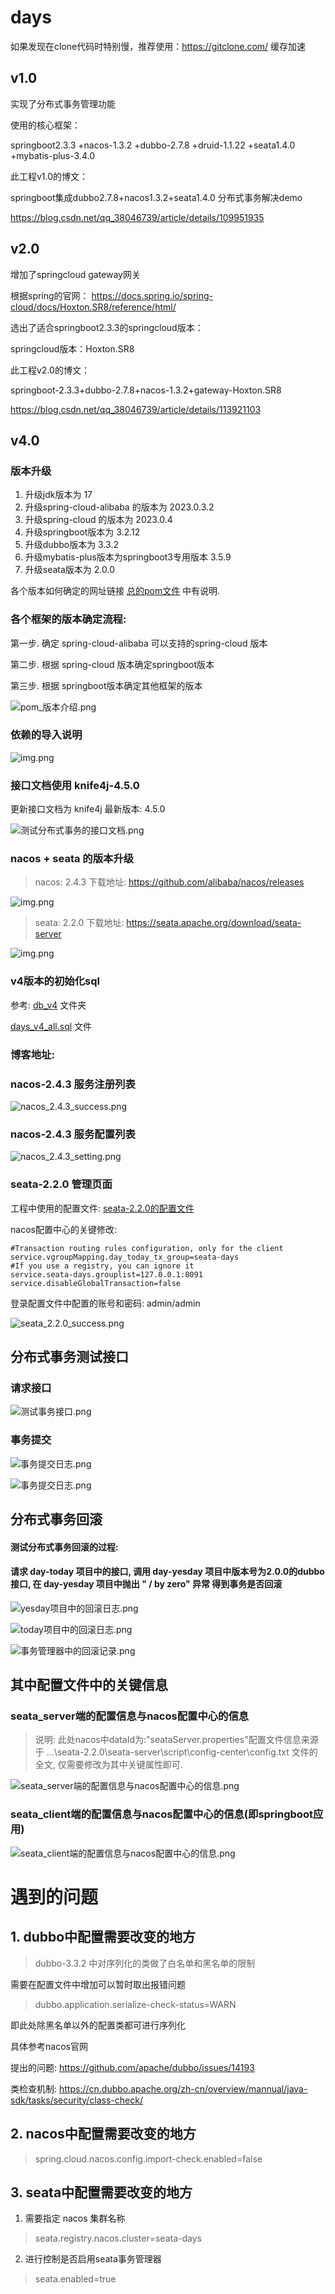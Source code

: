 # days

如果发现在clone代码时特别慢，推荐使用：https://gitclone.com/ 缓存加速
## v1.0
实现了分布式事务管理功能

使用的核心框架：

springboot2.3.3 +nacos-1.3.2 +dubbo-2.7.8 +druid-1.1.22 +seata1.4.0 +mybatis-plus-3.4.0

此工程v1.0的博文： 

springboot集成dubbo2.7.8+nacos1.3.2+seata1.4.0 分布式事务解决demo

https://blog.csdn.net/qq_38046739/article/details/109951935

## v2.0

增加了springcloud gateway网关

根据spring的官网：
https://docs.spring.io/spring-cloud/docs/Hoxton.SR8/reference/html/

选出了适合springboot2.3.3的springcloud版本：

springcloud版本：Hoxton.SR8

此工程v2.0的博文：

springboot-2.3.3+dubbo-2.7.8+nacos-1.3.2+gateway-Hoxton.SR8

https://blog.csdn.net/qq_38046739/article/details/113921103


## v4.0

### 版本升级

1. 升级jdk版本为 17
2. 升级spring-cloud-alibaba 的版本为 2023.0.3.2
3. 升级spring-cloud 的版本为 2023.0.4
4. 升级springboot版本为 3.2.12 
5. 升级dubbo版本为 3.3.2
6. 升级mybatis-plus版本为springboot3专用版本  3.5.9
7. 升级seata版本为 2.0.0

各个版本如何确定的网址链接 [总的pom文件](pom.xml) 中有说明.

### 各个框架的版本确定流程:

第一步. 确定 spring-cloud-alibaba 可以支持的spring-cloud 版本

第二步. 根据 spring-cloud 版本确定springboot版本

第三步. 根据 springboot版本确定其他框架的版本


![pom_版本介绍.png](db_v4/pom_版本介绍.png)

### 依赖的导入说明

![img.png](db_v4/依赖的导入说明.png)

### 接口文档使用 knife4j-4.5.0

更新接口文档为 knife4j 最新版本: 4.5.0

![测试分布式事务的接口文档.png](db_v4/测试分布式事务的接口文档.png)

### nacos + seata 的版本升级

> nacos: 2.4.3
> 下载地址: https://github.com/alibaba/nacos/releases

![img.png](db_v4/nacos_2.4.3_download.png)

> seata: 2.2.0
> 下载地址: https://seata.apache.org/download/seata-server

![img.png](db_v4/seata_download_seata.2.2.0.png)

### v4版本的初始化sql

参考: [db_v4](db_v4) 文件夹

[days_v4_all.sql](db_v4/days_v4_all.sql) 文件


### 博客地址:


### nacos-2.4.3 服务注册列表

![nacos_2.4.3_success.png](db_v4/nacos_2.4.3_success.png)
### nacos-2.4.3 服务配置列表

![nacos_2.4.3_setting.png](db_v4/nacos_2.4.3_setting.png)

### seata-2.2.0 管理页面

工程中使用的配置文件: [seata-2.2.0的配置文件](db_v4/application.yml)

nacos配置中心的关键修改: 

```
#Transaction routing rules configuration, only for the client
service.vgroupMapping.day_today_tx_group=seata-days
#If you use a registry, you can ignore it
service.seata-days.grouplist=127.0.0.1:8091
service.disableGlobalTransaction=false
```

登录配置文件中配置的账号和密码: admin/admin

![seata_2.2.0_success.png](db_v4/seata_2.2.0_success.png)

## 分布式事务测试接口

### 请求接口

![测试事务接口.png](db_v4/测试事务接口.png)

### 事务提交

![事务提交日志.png](db_v4/day-yesday-事务提交日志.png)

![事务提交日志.png](db_v4/day-today-事务提交日志.png)

## 分布式事务回滚

#### 测试分布式事务回滚的过程:
#### 请求 day-today 项目中的接口, 调用 day-yesday 项目中版本号为2.0.0的dubbo接口, 在 day-yesday 项目中抛出 " / by zero" 异常 得到事务是否回滚

![yesday项目中的回滚日志.png](db_v4/day-yesday项目中的回滚日志.png)

![today项目中的回滚日志.png](db_v4/day-today项目中的回滚日志.png)

![事务管理器中的回滚记录.png](db_v4/事务管理器中的回滚记录.png)

## 其中配置文件中的关键信息

### seata_server端的配置信息与nacos配置中心的信息

> 说明: 此处nacos中dataId为:"seataServer.properties"配置文件信息来源于 ...\seata-2.2.0\seata-server\script\config-center\config.txt 文件的全文, 仅需要修改为其中关键属性即可.

![seata_server端的配置信息与nacos配置中心的信息.png](db_v4/seata_server端的配置信息与nacos配置中心的信息.png)

### seata_client端的配置信息与nacos配置中心的信息(即springboot应用)

![seata_client端的配置信息与nacos配置中心的信息.png](db_v4/seata_client端的配置信息与nacos配置中心的信息.png)



# 遇到的问题


## 1. dubbo中配置需要改变的地方

> dubbo-3.3.2 中对序列化的类做了白名单和黑名单的限制

需要在配置文件中增加可以暂时取出报错问题

> dubbo.application.serialize-check-status=WARN

即此处除黑名单以外的配置类都可进行序列化

具体参考nacos官网

提出的问题: https://github.com/apache/dubbo/issues/14193

类检查机制: https://cn.dubbo.apache.org/zh-cn/overview/mannual/java-sdk/tasks/security/class-check/ 

## 2. nacos中配置需要改变的地方

> spring.cloud.nacos.config.import-check.enabled=false

## 3. seata中配置需要改变的地方

1. 需要指定 nacos 集群名称

> seata.registry.nacos.cluster=seata-days

2. 进行控制是否启用seata事务管理器

> seata.enabled=true




